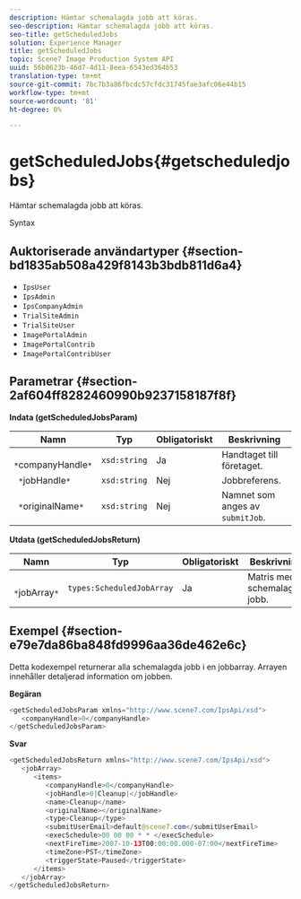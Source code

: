 ```yaml
---
description: Hämtar schemalagda jobb att köras.
seo-description: Hämtar schemalagda jobb att köras.
seo-title: getScheduledJobs
solution: Experience Manager
title: getScheduledJobs
topic: Scene7 Image Production System API
uuid: 56b0623b-46d7-4d11-8eea-6543ed364b53
translation-type: tm+mt
source-git-commit: 7bc7b3a86fbcdc57cfdc31745fae3afc06e44b15
workflow-type: tm+mt
source-wordcount: '81'
ht-degree: 0%

---
```



# getScheduledJobs{#getscheduledjobs}

Hämtar schemalagda jobb att köras.

Syntax

## Auktoriserade användartyper {#section-bd1835ab508a429f8143b3bdb811d6a4}

* `IpsUser`
* `IpsAdmin`
* `IpsCompanyAdmin`
* `TrialSiteAdmin`
* `TrialSiteUser`
* `ImagePortalAdmin`
* `ImagePortalContrib`
* `ImagePortalContribUser`

## Parametrar {#section-2af604ff8282460990b9237158187f8f}

**Indata (getScheduledJobsParam)**

| Namn | Typ | Obligatoriskt | Beskrivning |
|---|---|---|---|
| ` *`companyHandle`*` | `xsd:string` | Ja | Handtaget till företaget. |
| ` *`jobHandle`*` | `xsd:string` | Nej | Jobbreferens. |
| ` *`originalName`*` | `xsd:string` | Nej | Namnet som anges av `submitJob`. |

**Utdata (getScheduledJobsReturn)**

| Namn | Typ | Obligatoriskt | Beskrivning |
|---|---|---|---|
| ` *`jobArray`*` | `types:ScheduledJobArray` | Ja | Matris med schemalagda jobb. |

## Exempel {#section-e79e7da86ba848fd9996aa36de462e6c}

Detta kodexempel returnerar alla schemalagda jobb i en jobbarray. Arrayen innehåller detaljerad information om jobben.

**Begäran**

```java
<getScheduledJobsParam xmlns="http://www.scene7.com/IpsApi/xsd">
   <companyHandle>0</companyHandle>
</getScheduledJobsParam>
```

**Svar**

```java
<getScheduledJobsReturn xmlns="http://www.scene7.com/IpsApi/xsd">
   <jobArray>
      <items>
         <companyHandle>0</companyHandle>
         <jobHandle>0|Cleanup|</jobHandle>
         <name>Cleanup</name>
         <originalName></originalName>
         <type>Cleanup</type>
         <submitUserEmail>default@scene7.com</submitUserEmail>
         <execSchedule>00 00 00 * * </execSchedule>
         <nextFireTime>2007-10-13T00:00:00.000-07:00</nextFireTime>
         <timeZone>PST</timeZone>
         <triggerState>Paused</triggerState>
      </items>
   </jobArray>
</getScheduledJobsReturn>
```

